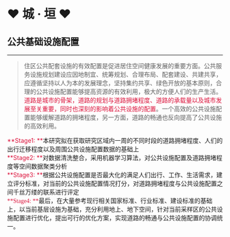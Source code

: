 # ♥ 城 · 垣 ♥
## 公共基础设施配置
-------------------------------------
> 住区公共配套设施的有效配置是促进居住空间健康发展的重要方面。公共服务设施规划建设应因地制宜、统筹规划、合理布局、配套建设、共建共享，应遵循坚持以人为本的发展理念，坚持集约共享、绿色开放的基本原则，合理的公共设施配置能够提高资源的有效利用，极大的方便人们的生产生活。<font color=#DC143C face='黑体'>道路是城市的骨架，道路的规划与道路拥堵程度、道路的承载量以及城市发展至关重要，同时也深刻的影响着公共设施的配置</font>。一个高效的公共设施配置能够缓解道路的拥堵程度，另一方面，道路的畅通也反向提高了公共设施的高效利用。

<font color=#DC143C >**Stage1: **</font>本研究拟在获取研究区域内一周的不同时段的道路拥堵程度、人们的出行迁移程度以及周围公共设施配置数据的基础上</br>
<font color=#DC143C >**Stage2: **</font>对数据清洗整合，采用机器学习算法，对公共设施配置及道路拥堵程度等空间数据聚类分析</br>
<font color=#DC143C >**Stage3: **</font>根据公共设施配置是否最大化的满足人们出行、工作、生活需求，建立评分标准，对当前的公共设施配置情况打分，对道路拥堵程度与公共设施配置之间千丝万缕的联系进行评定</br>
<font face='黑体' color=#DC143C >**Stage4: **</font>最后，在大量参考现行相关国家标准、行业标准、建设标准的基础上，以当前基层设施为基础，充分利用地上、地下空间，针对当前采样区的公共设施配置进行优化，提出可行的优化方案，实现道路的畅通与公共设施配置的协调统一。
